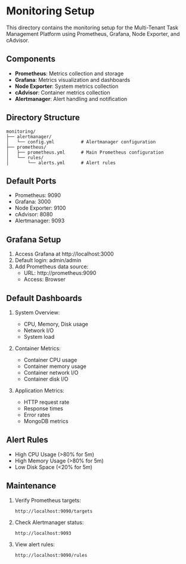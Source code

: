 # Monitoring Setup

This directory contains the monitoring setup for the Multi-Tenant Task Management Platform using Prometheus, Grafana, Node Exporter, and cAdvisor.

## Components

- **Prometheus**: Metrics collection and storage
- **Grafana**: Metrics visualization and dashboards
- **Node Exporter**: System metrics collection
- **cAdvisor**: Container metrics collection
- **Alertmanager**: Alert handling and notification

## Directory Structure

```
monitoring/
├── alertmanager/
│   └── config.yml          # Alertmanager configuration
├── prometheus/
│   ├── prometheus.yml      # Main Prometheus configuration
│   └── rules/
│       └── alerts.yml      # Alert rules
```

## Default Ports

- Prometheus: 9090
- Grafana: 3000
- Node Exporter: 9100
- cAdvisor: 8080
- Alertmanager: 9093

## Grafana Setup

1. Access Grafana at http://localhost:3000
2. Default login: admin/admin
3. Add Prometheus data source:
   - URL: http://prometheus:9090
   - Access: Browser

## Default Dashboards

1. System Overview:

   - CPU, Memory, Disk usage
   - Network I/O
   - System load

2. Container Metrics:

   - Container CPU usage
   - Container memory usage
   - Container network I/O
   - Container disk I/O

3. Application Metrics:
   - HTTP request rate
   - Response times
   - Error rates
   - MongoDB metrics

## Alert Rules

- High CPU Usage (>80% for 5m)
- High Memory Usage (>80% for 5m)
- Low Disk Space (<20% for 5m)

## Maintenance

1. Verify Prometheus targets:

   ```
   http://localhost:9090/targets
   ```

2. Check Alertmanager status:

   ```
   http://localhost:9093
   ```

3. View alert rules:
   ```
   http://localhost:9090/rules
   ```

